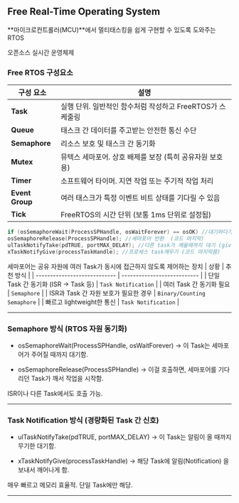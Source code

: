 ## Free Real-Time Operating System
**마이크로컨트롤러(MCU)**에서 멀티태스킹을 쉽게 구현할 수 있도록 도와주는 RTOS

오픈소스 실시간 운영체제

### Free RTOS 구성요소
| 구성 요소           | 설명                                   |
| --------------- | ------------------------------------ |
| **Task**        | 실행 단위. 일반적인 함수처럼 작성하고 FreeRTOS가 스케줄링 |
| **Queue**       | 태스크 간 데이터를 주고받는 안전한 통신 수단            |
| **Semaphore**   | 리소스 보호 및 태스크 간 동기화                   |
| **Mutex**       | 뮤텍스 세마포어. 상호 배제를 보장 (특히 공유자원 보호용)    |
| **Timer**       | 소프트웨어 타이머. 지연 작업 또는 주기적 작업 처리        |
| **Event Group** | 여러 태스크가 특정 이벤트 비트 상태를 기다릴 수 있음       |
| **Tick**        | FreeRTOS의 시간 단위 (보통 1ms 단위로 설정됨)     |

```c
if (osSemaphoreWait(ProcessSPHandle, osWaitForever) == osOK) //대기하다가 osSemaphoreWait로  세마포어 획득
osSemaphoreRelease(ProcessSPHandle); //세마포어 반환  (코드 마지막)
ulTaskNotifyTake(pdTRUE, portMAX_DELAY); //다른 task가 깨울때까지 대기 (give로깨움)
xTaskNotifyGive(processTaskHandle); //프로세스 task깨우기 (코드 마지막쯤) 

```
세마포어는 공유 자원에 여러 Task가 동시에 접근하지 않도록 제어하는 장치
| 상황                           | 추천 방식                       |
| ---------------------------- | --------------------------- |
| 단일 Task 간 동기화 (ISR → Task 등) | `Task Notification`         |
| 여러 Task 간 동기화 필요             | `Semaphore`                 |
| ISR과 Task 간 자원 보호가 필요한 경우    | `Binary/Counting Semaphore` |
| 빠르고 lightweight한 통신          | `Task Notification`         |
***
### Semaphore 방식 (RTOS 자원 동기화)
- osSemaphoreWait(ProcessSPHandle, osWaitForever)
  → 이 Task는 세마포어가 주어질 때까지 대기함.

- osSemaphoreRelease(ProcessSPHandle)
→ 이걸 호출하면, 세마포어를 기다리던 Task가 깨서 작업을 시작함.

ISR이나 다른 Task에서도 호출 가능.
***
### Task Notification 방식 (경량화된 Task 간 신호)
- ulTaskNotifyTake(pdTRUE, portMAX_DELAY)
  → 이 Task는 알림이 올 때까지 무기한 대기함.

- xTaskNotifyGive(processTaskHandle)
  → 해당 Task에 알림(Notification) 을 보내서 깨어나게 함.

매우 빠르고 메모리 효율적. 단일 Task에만 해당.
***
